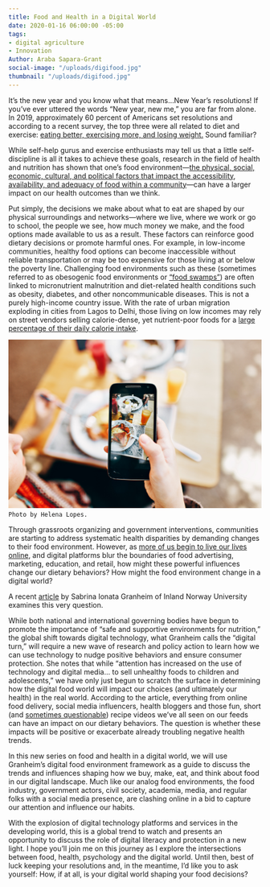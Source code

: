 ```yaml
---
title: Food and Health in a Digital World
date: 2020-01-16 06:00:00 -05:00
tags:
- digital agriculture
- Innovation
Author: Araba Sapara-Grant
social-image: "/uploads/digifood.jpg"
thumbnail: "/uploads/digifood.jpg"
---
```


It’s the new year and you know what that means…New Year’s resolutions! If you’ve ever uttered the words “New year, new me,” you are far from alone. In 2019, approximately 60 percent of Americans set resolutions and according to a recent survey, the top three were all related to diet and exercise: [eating better, exercising more, and losing weight.](https://www.inc.com/peter-economy/10-top-new-years-resolutions-for-success-happiness-in-2019.html) Sound familiar?

While self-help gurus and exercise enthusiasts may tell us that a little self-discipline is all it takes to achieve these goals, research in the field of health and nutrition has shown that one’s food environment—[the physical, social, economic, cultural, and political factors that impact the accessibility, availability, and adequacy of food within a community](http://www.ncceh.ca/sites/default/files/Food_Environments_Public_Health_Practice_Dec_2015.pdf)—can have a larger impact on our health outcomes than we think.

<!--more-->

Put simply, the decisions we make about what to eat are shaped by our physical surroundings and networks—where we live, where we work or go to school, the people we see, how much money we make, and the food options made available to us as a result. These factors can reinforce good dietary decisions or promote harmful ones. For example, in low-income communities, healthy food options can become inaccessible without reliable transportation or may be too expensive for those living at or below the poverty line. Challenging food environments such as these (sometimes referred to as obesogenic food environments or [“food swamps”](https://www.theatlantic.com/health/archive/2017/12/food-swamps/549275/)) are often linked to micronutrient malnutrition and diet-related health conditions such as obesity, diabetes, and other noncommunicable diseases. This is not a purely high-income country issue. With the rate of urban migration exploding in cities from Lagos to Delhi, those living on low incomes may rely on street vendors selling calorie-dense, yet nutrient-poor foods for a [large percentage of their daily calorie intake](https://glopan.org/sites/default/files/Downloads/GlobalPanelUrbanizationPolicyBrief.pdf).

![person-holding-phone-taking-picture-of-served-food-693267.jpg](/uploads/person-holding-phone-taking-picture-of-served-food-693267.jpg)`Photo by Helena Lopes.`

Through grassroots organizing and government interventions, communities are starting to address systematic health disparities by demanding changes to their food environment. However, as [more of us begin to live our lives online](https://www.nielsen.com/us/en/insights/article/2019/us-consumers-are-shifting-the-time-they-spend-with-media/), and digital platforms blur the boundaries of food advertising, marketing, education, and retail, how might these powerful influences change our dietary behaviors? How might the food environment change in a digital world?

A recent [article](https://www.unscn.org/uploads/web/news/UNSCN-Nutrition44-WEB-version.pdf) by Sabrina Ionata Granheim of Inland Norway University examines this very question.

While both national and international governing bodies have begun to promote the importance of “safe and supportive environments for nutrition,” the global shift towards digital technology, what Granheim calls the “digital turn,” will require a new wave of research and policy action to learn how we can use technology to nudge positive behaviors and ensure consumer protection. She notes that while “attention has increased on the use of technology and digital media… to sell unhealthy foods to children and adolescents,” we have only just begun to scratch the surface in determining how the digital food world will impact our choices (and ultimately our health) in the real world. According to the article, everything from online food delivery, social media influencers, health bloggers and those fun, short (and [sometimes questionable](https://www.youtube.com/watch?v=VssWj5DwTTw)) recipe videos we’ve all seen on our feeds can have an impact on our dietary behaviors. The question is whether these impacts will be positive or exacerbate already troubling negative health trends.

In this new series on food and health in a digital world, we will use Granheim’s digital food environment framework as a guide to discuss the trends and influences shaping how we buy, make, eat, and think about food in our digital landscape. Much like our analog food environments, the food industry, government actors, civil society, academia, media, and regular folks with a social media presence, are clashing online in a bid to capture our attention and influence our habits.

With the explosion of digital technology platforms and services in the developing world, this is a global trend to watch and presents an opportunity to discuss the role of digital literacy and protection in a new light. I hope you’ll join me on this journey as I explore the intersections between food, health, psychology and the digital world. Until then, best of luck keeping your resolutions and, in the meantime, I’d like you to ask yourself: How, if at all, is your digital world shaping your food decisions?